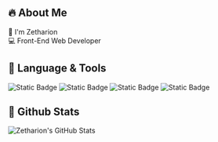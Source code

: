 ## 🔥 About Me
🌌 I'm Zetharion   
💻 Front-End Web Developer

## 🔨 Language & Tools
![Static Badge](https://img.shields.io/badge/HTML-black?logo=HTML5&logoColor=red)
![Static Badge](https://img.shields.io/badge/CSS-black?logo=CSS3&logoColor=blue)
![Static Badge](https://img.shields.io/badge/C++-black?logo=CPlusPlus&logoColor=blue)
![Static Badge](https://img.shields.io/badge/Python-black?logo=Python&logoColor=green)

## 🌠 Github Stats
![Zetharion's GitHub Stats](https://github-readme-stats.vercel.app/api?username=zetharionn&theme=radical&show_icons=true)
